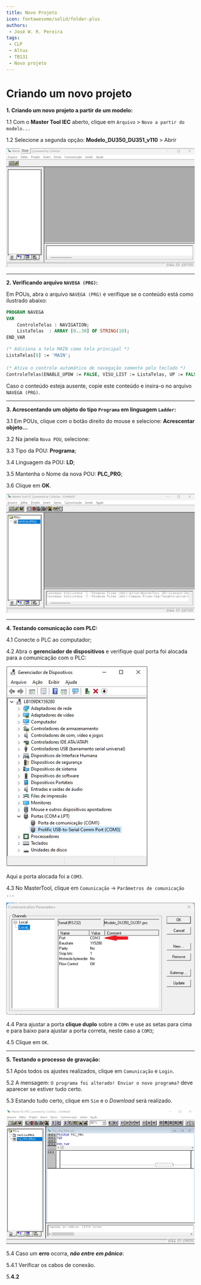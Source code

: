 ```yaml
---
title: Novo Projeto
icon: fontawesome/solid/folder-plus
authors:
 - José W. R. Pereira
tags:
 - CLP
 - Altus
 - TB131
 - Novo projeto
---
```


# Criando um novo projeto


**1. Criando um novo projeto a partir de um modelo:**

1.1 Com o **Master Tool IEC** aberto, clique em `Arquivo` > `Novo a partir do modelo...`

1.2 Selecione a segunda opção: **Modelo_DU350_DU351_v110** > Abrir 

![Novo Projeto](./gif/lab1-novo.gif)

---

**2. Verificando arquivo `NAVEGA (PRG)`:**

Em POUs, abra o arquivo `NAVEGA (PRG)` e verifique se o conteúdo está como ilustrado abaixo:

``` Pascal
PROGRAM NAVEGA
VAR
	ControleTelas : NAVIGATION;
	ListaTelas 	: ARRAY [0..30] OF STRING(10);
END_VAR
```

``` Pascal
(* Adiciona a tela MAIN como tela principal *)
ListaTelas[0] := 'MAIN';

(* Ativa o controle automático de navegação somente pelo teclado *)
ControleTelas(ENABLE_UPDW := FALSE, VISU_LIST := ListaTelas, UP := FALSE , DOWN := FALSE);
```

Caso o conteúdo esteja ausente, copie este conteúdo e insira-o no arquivo `NAVEGA (PRG)`.

---

**3. Acrescentando um objeto do tipo `Programa` em linguagem `Ladder`:**

3.1 Em POUs, clique com o botão direito do mouse e selecione: **Acrescentar objeto...**

3.2 Na janela `Nova POU`, selecione:

3.3 Tipo da POU: **Programa**;

3.4 Linguagem da POU: **LD**;

3.5 Mantenha o Nome da nova POU: **PLC_PRG**;

3.6 Clique em **OK**.


![Acrescentar Objeto - Diagrama Ladder](./gif/lab1-add_obj-plc_prg.gif)

---

**4. Testando comunicação com PLC:**

4.1 Conecte o PLC ao computador;

4.2 Abra o **gerenciador de dispositivos** e verifique qual porta foi alocada para a comunicação com o PLC:

![Gerenciador de dispositivos - Windows](img/lab1-gerenciado_dispositivos_com3.jpeg)

Aqui a porta alocada foi a `COM3`.


4.3 No MasterTool, clique em `Comunicação` -> `Parâmetros de comunicação ...`

![Parâmetros de comunicação](img/lab1-com3.png)

4.4 Para ajustar a porta **clique duplo** sobre a `COMn` e use as setas para cima e para baixo para ajustar a porta correta, neste caso a `COM3`;

4.5 Clique em `OK`.

---

**5. Testando o processo de gravação:**

5.1 Após todos os ajustes realizados, clique em `Comunicação` e `Login`.

5.2 A mensagem: `O programa foi alterado! Enviar o novo programa?` deve aparecer se estiver tudo certo. 

5.3 Estando tudo certo, clique em `Sim` e o *Download* será realizado. 

![Conectando e gravando](gif/lab1-com_login.gif)

5.4 Caso um **erro** ocorra, ***não entre em pânico***:

5.4.1 Verificar os cabos de conexão. 

5.**4.2**


